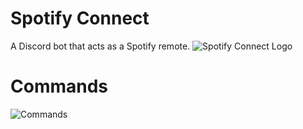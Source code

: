 # Spotify Connect
A Discord bot that acts as a Spotify remote.
![Spotify Connect Logo](https://cdn.discordapp.com/attachments/370674591556698112/496065107919634447/20e91358eaf94ee9a2fd1ce2d929fc57.png "Logo")

# Commands
![Commands](https://i.imgur.com/kFhRINe.png "Commands")
